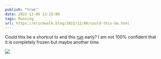 ```yaml
---
publish: "true"
date: 2022-12-06 13:15:00
tags: Running
url: https://ericmwalk.blog/2022/12/06/could-this-be.html
---
```


Could this be a shortcut to end this [run](http://www.strava.com/activities/8215604733) early? I am not 100% confident that it is completely frozen but maybe another time.

![](https://ericmwalk.blog/uploads/2022/35a3f4cddc.jpg)